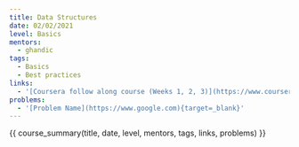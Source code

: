 ```yaml
---
title: Data Structures
date: 02/02/2021
level: Basics
mentors: 
  - ghandic
tags:
  - Basics
  - Best practices
links:
  - '[Coursera follow along course (Weeks 1, 2, 3)](https://www.coursera.org/learn/python?specialization=python#syllabus){target=_blank}'
problems:
  - '[Problem Name](https://www.google.com){target=_blank}'
---
```


{{ course_summary(title, date, level, mentors, tags, links, problems) }}
